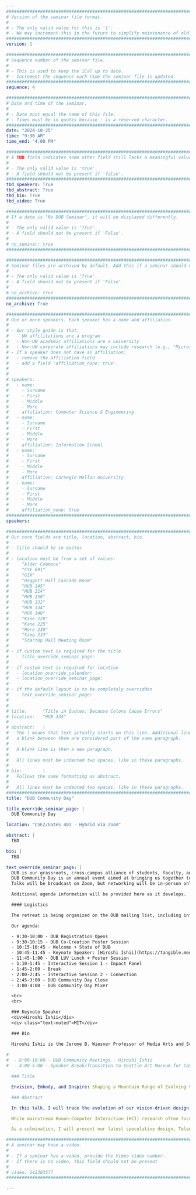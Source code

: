 ```yaml
---
################################################################################
# Version of the seminar file format.
#
# - The only valid value for this is '1'.
# - We may increment this in the future to simplify maintenance of old seminars.
################################################################################
version: 1

################################################################################
# Sequence number of the seminar file.
#
# - This is used to keep the iCal up to date.
# - Increment the sequence each time the seminar file is updated.
################################################################################
sequence: 4

################################################################################
# Date and time of the seminar.
#
# - Date must equal the name of this file.
# - Times must be in quotes because : is a reserved character.
################################################################################
date: "2024-10-25"
time: "9:30 AM"
time_end: "4:00 PM"

################################################################################
# A TBD field indicates some other field still lacks a meaningful value.
#
# - The only valid value is 'true'.
# - A field should not be present if 'false'.
################################################################################
tbd_speakers: True
tbd_abstract: True
tbd_bio: True
tbd_video: True

################################################################################
# If a date is "No DUB Seminar", it will be displayed differently.
#
# - The only valid value is 'True'.
# - A field should not be present if 'False'.
#
# no_seminar: true
################################################################################

################################################################################
# Seminar files are archived by default. Add this if a seminar should not be.
#
# - The only valid value is 'True'.
# - A field should not be present if 'False'.
#
# no_archive: true
################################################################################
no_archive: True

################################################################################
# One or more speakers. Each speaker has a name and affiliation.
#
# - Our style guide is that:
#   - UW affilitations are a program
#   - Non-UW academic affiliations are a university
#   - Non-UW corporate affiliations may include research (e.g., "Microsoft Research")
# - If a speaker does not have an affiliation:
#   - remove the affiliation field
#   - add a field 'affiliation_none: true'.
#
#
# speakers:
#   - name:
#     - Surname
#     - First
#     - Middle
#     - More
#     affiliation: Computer Science & Engineering
#   - name:
#     - Surname
#     - First
#     - Middle
#     - More
#     affiliation: Information School
#   - name:
#     - Surname
#     - First
#     - Middle
#     - More
#     affiliation: Carnegie Mellon University
#   - name:
#     - Surname
#     - First
#     - Middle
#     - More
#     affiliation_none: true
################################################################################
speakers:

################################################################################
# Our core fields are title, location, abstract, bio.
#
# - title should be in quotes
#
# - location must be from a set of values:
#     "Alder Commons"
#     "CSE 691"
#     "GIX"
#     "Haggett Hall Cascade Room"
#     "HUB 145"
#     "HUB 214"
#     "HUB 250"
#     "HUB 332"
#     "HUB 334"
#     "HUB 340"
#     "Kane 220"
#     "Kane 225"
#     "More 230"
#     "Sieg 233"
#     "StartUp Hall Meeting Room"
#
# - if custom text is required for the title
#   - title_override_seminar_page:
#
# - if custom text is required for location
#   - location_override_calendar:
#   - location_override_seminar_page:
#
# - if the default layout is to be completely overridden
#   - text_override_seminar_page:
#
#
# title:      "Title in Quotes: Because Colons Cause Errors"
# location:   "HUB 334"
#
# abstract:   |
#   The | means that text actually starts on this line. Additional lines without
#   a blank between them are considered part of the same paragraph.
#
#   A blank line is then a new paragraph.
#
#   All lines must be indented two spaces, like in these paragraphs.
#
# bio:        |
#   Follows the same formatting as abstract.
#
#   All lines must be indented two spaces, like in these paragraphs.
################################################################################
title: "DUB Community Day"

title_override_seminar_page: |
  DUB Community Day

location: "CSE2/Gates 401 - Hybrid via Zoom"

abstract: |
  TBD

bio: |
  TBD

text_override_seminar_page: |
  DUB is our grassroots, cross-campus alliance of students, faculty, and industry partners interested in HCI & Design at the University of Washington.
  DUB Community Day is an annual event aimed at bringing us together to reflect on our community, welcome newcomers, share fresh ideas, and socialize.
  Talks will be broadcast on Zoom, but networking will be in-person only.

  Additional agenda information will be provided here as it develops.

  #### Logistics

  The retreat is being organized on the DUB mailing list, including information on how to RSVP and participate.

  Our agenda:

  - 9:30-10:00 - DUB Registration Opens
  - 9:30-10:15 - DUB Co-Creation Poster Session
  - 10:15-10:45 - Welcome + State of DUB
  - 10:45-11:45 - Keynote Speaker: [Hiroshi Ishii](https://tangible.media.mit.edu/person/hiroshi-ishii/)
  - 11:45-1:00 - DUB LUV Lunch + Poster Session
  - 1:10-1:45 - Interactive Session 1 - Impact Panel
  - 1:45-2:00 - Break
  - 2:00-2:45 - Interactive Session 2 - Connection
  - 2:45-3:00 - DUB Community Day Close
  - 3:00-4:00 - DUB Community Day Mixer

  <br>
  <br>

  ### Keynote Speaker
  <div>Hiroshi Ishii</div>
  <div class="text-muted">MIT</div>

  ### Bio

  Hiroshi Ishii is the Jerome B. Wiesner Professor of Media Arts and Sciences at the MIT Media Lab. He was named Media Lab Associate Director in May 2008. He is the director of the Tangible Media Group which he founded in 1995 to pursue new visions in Human-Computer Interaction (HCI): "Tangible Bits” and "Radical Atoms.” Ishii and his team have presented their research at a variety of scientific, design, and artistic venues (including ACM SIGCHI, SIGGRAPH, Cooper Hewitt Design Museum, Milan Design Week, Cannes Lions Festival, Aspen Ideas Festival, Industrial Design Society of America, AIGA, Ars Electronica, Centre Pompidou, Victoria and Albert Museum and NTT ICC) emphasizing that the development of a vision requires the rigors of both scientific and artistic review. In 2006 Ishii was elected to the CHI Academy by ACM SIGCHI, received the SIGCHI Lifetime Research Award in 2019, and was named ACM Fellow in 2022. Prior to joining the MIT Media Lab, from 1988-1994, Ishii led the CSCW research group at NTT Human Interface Laboratories Japan, where he and his team invented TeamWorkStation and ClearBoard.
  
#
#  - 8:00-10:00 - DUB Community Meetings - Hiroshi Ishii
#  - 4:00-5:00 - Speaker Break/Transition to Seattle Art Museum for Community PK Event

  ### Title

  Envision, Embody, and Inspire: Shaping a Mountain Range of Evolving Visions

  ### Abstract

  In this talk, I will trace the evolution of our vision-driven design research from Tangible Bits to Radical Atoms and from Telepresence to TeleAbsence over the past 30 years. Through a series of interaction design projects showcased across media arts, design, and scientific communities, I will illustrate how we blend artistic exploration with scientific rigor. Central to this approach is my guiding philosophy: “Be Artistic and Analytic. Be Poetic and Pragmatic.”

  While mainstream Human-Computer Interaction (HCI) research often focuses on functional concerns—such as user needs, practical applications, and usability—our work seeks to transcend these boundaries. Bringing together art, design, science, and technology, we aim to make the digital tangible while exploring the deeper meaning of the 'presence of absence.'

  As a culmination, I will present our latest speculative design, TeleAbsence, where the audience will experience illusory communication with a deceased pianist brought to life through the keys of a piano.

################################################################################
# A seminar may have a video.
#
# - If a seminar has a video, provide the Vimeo video number.
# - If there is no video, this field should not be present
#
# video: 142303577
################################################################################

---
```

